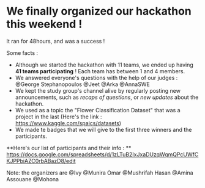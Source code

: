 # We finally organized our hackathon this weekend ! 

It ran for 48hours, and was a success ! 

Some facts : 
- Although we started the hackathon with 11 teams, we ended up having **41 teams participating** ! Each team has between 1 and 4 members.
- We answered everyone's questions with the help of our judges : @George Stephanopoulos @Jeet @Arka @AnnaSWE
- We kept the study group's channel alive by regularly posting new announcements, such as *recaps of questions*, or *new updates* about 
the hackathon.
- We used as a topic the "Flower Classification Dataset" that was a project in the last (Here's the link : https://www.kaggle.com/spaics/datasets)
- We made te badges that we will give to the first three winners and the participants.

**Here's our list of participants and their info : ** https://docs.google.com/spreadsheets/d/1zLTuB2IxJxaDUzqWqmQPcUWfCKJPPbiAZC0rbABazD8/edit 

Note: the organizers are @Ivy @Munira Omar @Mushrifah Hasan @Amina Assouane @Mohona
